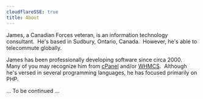 ```yaml
---
cloudflareSSE: true
title: About
---
```


James, a Canadian Forces veteran, is an information technology consultant.&nbsp; He's based in Sudbury, Ontario, Canada.&nbsp; However, he's able to telecommute
globally.

James has been professionally developing software since circa 2000.&nbsp; Many of you may recognize him from
<a href="https://cpanel.com" target="_blank" title="cPanel :: The Hosting Platform of Choice">cPanel</a> and/or
<a href="https://www.whmcs.com" target="_blank" title="WHMCS :: Web Hosting, Billing, and Automation Platform">WHMCS</a>.&nbsp; Although he's versed in several
programming languages, he has focused primarily on PHP.

&hellip; To be continued &hellip;
